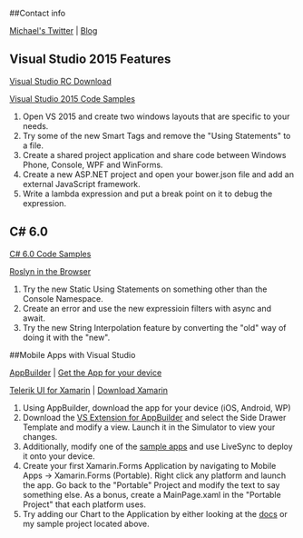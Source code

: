 ##Contact info

[Michael's Twitter](http://twitter.com/mbcrump) | [Blog](http://michaelcrump.net)

## Visual Studio 2015 Features
[Visual Studio RC Download](https://www.visualstudio.com/en-us/downloads/visual-studio-2015-downloads-vs.aspx)

[Visual Studio 2015 Code Samples](https://github.com/mbcrump/5FeaturesinVS15)

1. Open VS 2015 and create two windows layouts that are specific to your needs. 
2. Try some of the new Smart Tags and remove the "Using Statements" to a file. 
3. Create a shared project application and share code between Windows Phone, Console, WPF and WinForms. 
4. Create a new ASP.NET project and open your bower.json file and add an external JavaScript framework. 
5. Write a lambda expression and put a break point on it to debug the expression. 

## C# 6.0
[C# 6.0 Code Samples](https://github.com/mbcrump/TDNCSharpSix)

[Roslyn in the Browser](http://tryroslyn.azurewebsites.net/)

1. Try the new Static Using Statements on something other than the Console Namespace. 
2. Create an error and use the new expressioin filters with async and await. 
3. Try the new String Interpolation feature by converting the "old" way of doing it with the "new".

##Mobile Apps with Visual Studio

[AppBuilder](http://www.telerik.com/appbuilder/sample-apps) | [Get the App for your device](http://docs.telerik.com/platform/appbuilder/getting-started/app-in-minutes-with-inbrowser-client)

[Telerik UI for Xamarin](https://github.com/mbcrump/XamarinChart) | [Download Xamarin](http://xamarin.com/)

1. Using AppBuilder, download the app for your device (iOS, Android, WP)
2. Download the [VS Extension for AppBuilder](http://docs.telerik.com/platform/appbuilder/getting-started/app-in-minutes-with-vsix) and select the Side Drawer Template and modify a view. Launch it in the Simulator to view your changes.  
3. Additionally, modify one of the [sample apps](http://www.telerik.com/appbuilder/sample-apps) and use LiveSync to deploy it onto your device. 
4. Create your first Xamarin.Forms Application by navigating to Mobile Apps -> Xamarin.Forms (Portable). Right click any platform and launch the app. Go back to the "Portable" Project and modify the text to say something else. As a bonus, create a MainPage.xaml in the "Portable Project" that each platform uses. 
5. Try adding our Chart to the Application by either looking at the [docs](http://docs.telerik.com/devtools/xamarin/controls/chart/chart-getting-started) or my sample project located above. 
